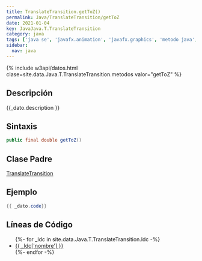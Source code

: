 ```yaml
---
title: TranslateTransition.getToZ()
permalink: Java/TranslateTransition/getToZ
date: 2021-01-04
key: JavaJava.T.TranslateTransition
category: java
tags: ['java se', 'javafx.animation', 'javafx.graphics', 'metodo java', 'JavaFX 2.0']
sidebar: 
  nav: java
---
```


{% include w3api/datos.html clase=site.data.Java.T.TranslateTransition.metodos valor="getToZ" %}

## Descripción
{{_dato.description }}

## Sintaxis
~~~java
public final double getToZ()
~~~

## Clase Padre
[TranslateTransition](/Java/TranslateTransition/)

## Ejemplo
~~~java
{{ _dato.code}}
~~~

## Líneas de Código
<ul>
{%- for _ldc in site.data.Java.T.TranslateTransition.ldc -%}
   <li>
       <a href="{{_ldc['url'] }}">{{ _ldc['nombre'] }}</a>
   </li>
{%- endfor -%}
</ul>
